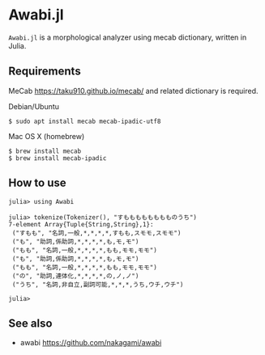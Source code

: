 # Awabi.jl

`Awabi.jl` is a morphological analyzer using mecab dictionary, written in Julia.

## Requirements

MeCab https://taku910.github.io/mecab/ and related dictionary is required.

Debian/Ubuntu
```
$ sudo apt install mecab mecab-ipadic-utf8
```

Mac OS X (homebrew)
```
$ brew install mecab
$ brew install mecab-ipadic
```

## How to use

```
julia> using Awabi

julia> tokenize(Tokenizer(), "すもももももももものうち")
7-element Array{Tuple{String,String},1}:
 ("すもも", "名詞,一般,*,*,*,*,すもも,スモモ,スモモ")
 ("も", "助詞,係助詞,*,*,*,*,も,モ,モ")
 ("もも", "名詞,一般,*,*,*,*,もも,モモ,モモ")
 ("も", "助詞,係助詞,*,*,*,*,も,モ,モ")
 ("もも", "名詞,一般,*,*,*,*,もも,モモ,モモ")
 ("の", "助詞,連体化,*,*,*,*,の,ノ,ノ")
 ("うち", "名詞,非自立,副詞可能,*,*,*,うち,ウチ,ウチ")

julia>
```

## See also

- awabi https://github.com/nakagami/awabi
